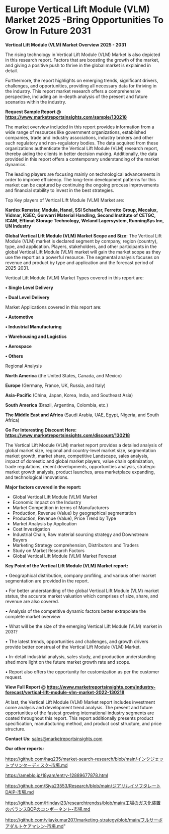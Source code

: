 # Europe Vertical Lift Module (VLM) Market 2025 -Bring Opportunities To Grow In Future 2031

<Strong> Vertical Lift Module (VLM) Market Overview 2025 - 2031</strong>

The rising technology in Vertical Lift Module (VLM) Market is also depicted in this research report. Factors that are boosting the growth of the market, and giving a positive push to thrive in the global market is explained in detail.

Furthermore, the report highlights on emerging trends, significant drivers, challenges, and opportunities, providing all necessary data for thriving in the industry. This report market research offers a comprehensive perspective, including an in-depth analysis of the present and future scenarios within the industry.

<strong>Request Sample Report @ <a href=https://www.marketreportsinsights.com/sample/130218>https://www.marketreportsinsights.com/sample/130218</a></strong>

The market overview included in this report provides information from a wide range of resources like government organizations, established companies, trade and industry associations, industry brokers and other such regulatory and non-regulatory bodies. The data acquired from these organizations authenticate the Vertical Lift Module (VLM) research report, thereby aiding the clients in better decision making. Additionally, the data provided in this report offers a contemporary understanding of the market dynamics.

The leading players are focusing mainly on technological advancements in order to improve efficiency. The long-term development patterns for this market can be captured by continuing the ongoing process improvements and financial stability to invest in the best strategies.

Top Key players of Vertical Lift Module (VLM) Market are:

<strong>Kardex Remstar, Modula, Hanel, SSI Schaefer, Ferretto Group, Mecalux, Vidmar, KSEC, Gonvarri Material Handling, Second Institute of CETGC, ICAM, Effimat Storage Technology, Weland Lagersystem, RunningSys Inc, UN Industry</strong>

<strong><b>Global Vertical Lift Module (VLM) Market Scope and Size:</b></strong>
The Vertical Lift Module (VLM) market is declared segment by company, region (country), type, and application. Players, stakeholders, and other participants in the global Vertical Lift Module (VLM) market will gain the market scope as they use the report as a powerful resource. The segmental analysis focuses on revenue and product by type and application and the forecast period of 2025-2031.

Vertical Lift Module (VLM) Market Types covered in this report are:

<strong>• Single Level Delivery

• Dual Level Delivery</strong>

Market Applications covered in this report are:

<strong>• Automotive

• Industrial Manufacturing

• Warehousing and Logistics

• Aerospace

• Others</strong> 

Regional Analysis

<strong>North America</strong> (the United States, Canada, and Mexico)

<strong>Europe</strong> (Germany, France, UK, Russia, and Italy)

<strong>Asia-Pacific</strong> (China, Japan, Korea, India, and Southeast Asia)

<strong>South America</strong> (Brazil, Argentina, Colombia, etc.)

<strong>The Middle East and Africa</strong> (Saudi Arabia, UAE, Egypt, Nigeria, and South Africa)

<strong>Go For Interesting Discount Here: <a href=https://www.marketreportsinsights.com/discount/130218>https://www.marketreportsinsights.com/discount/130218</a></strong>

The Vertical Lift Module (VLM) market report provides a detailed analysis of global market size, regional and country-level market size, segmentation market growth, market share, competitive Landscape, sales analysis, impact of domestic and global market players, value chain optimization, trade regulations, recent developments, opportunities analysis, strategic market growth analysis, product launches, area marketplace expanding, and technological innovations.

<strong><b>Major factors covered in the report:</b></strong>
<ul>
  <li>Global Vertical Lift Module (VLM) Market </li>
  <li>Economic Impact on the Industry</li>
  <li>Market Competition in terms of Manufacturers</li>
  <li>Production, Revenue (Value) by geographical segmentation</li>
  <li>Production, Revenue (Value), Price Trend by Type</li>
  <li>Market Analysis by Application</li>
  <li>Cost Investigation</li>
  <li>Industrial Chain, Raw material sourcing strategy and Downstream Buyers</li>
  <li>Marketing Strategy comprehension, Distributors and Traders</li>
  <li>Study on Market Research Factors</li>
  <li>Global Vertical Lift Module (VLM) Market Forecast</li>
</ul>

<strong><b>Key Point of the Vertical Lift Module (VLM) Market report:</b></strong>

• Geographical distribution, company profiling, and various other market segmentation are provided in the report.

• For better understanding of the global Vertical Lift Module (VLM) market status, the accurate market valuation which comprises of size, share, and revenue are also covered.

• Analysis of the competitive dynamic factors better extrapolate the complete market overview

• What will be the size of the emerging Vertical Lift Module (VLM) market in 2031?

• The latest trends, opportunities and challenges, and growth drivers provide better construal of the Vertical Lift Module (VLM) Market.

• In-detail industrial analysis, sales study, and production understanding shed more light on the future market growth rate and scope.

• Report also offers the opportunity for customization as per the customer request.

<strong><b>View Full Report @ <a href=https://www.marketreportsinsights.com/industry-forecast/vertical-lift-module-vlm-market-2022-130218>https://www.marketreportsinsights.com/industry-forecast/vertical-lift-module-vlm-market-2022-130218</a></b></strong>


At last, the Vertical Lift Module (VLM) Market report includes investment come analysis and development trend analysis. The present and future opportunities of the fastest growing international industry segments are coated throughout this report. This report additionally presents product specification, manufacturing method, and product cost structure, and price structure.

<strong>Contact Us:</strong>
sales@marketreportsinsights.com

<strong>Our other reports:</strong>

<a href=https://github.com/haq235/market-search-research/blob/main/インクジェットプリンターディスク-市場.md>https://github.com/haq235/market-search-research/blob/main/インクジェットプリンターディスク-市場.md</a>

<a href=https://ameblo.jp/18yam/entry-12889677878.html>https://ameblo.jp/18yam/entry-12889677878.html</a>

<a href=https://github.com/Siya23553/Research/blob/main/ジアリルイソフタレートDAIP-市場.md>https://github.com/Siya23553/Research/blob/main/ジアリルイソフタレートDAIP-市場.md</a>

<a href=https://github.com/Hindavi23/researchtrendss/blob/main/工場のガス化装置のバランスBOPのコンポーネント-市場.md>https://github.com/Hindavi23/researchtrendss/blob/main/工場のガス化装置のバランスBOPのコンポーネント-市場.md</a>

<a href=https://github.com/vijaykumar207/marketing-strategy/blob/main/フルサーボアダルトケアマシン-市場.md>https://github.com/vijaykumar207/marketing-strategy/blob/main/フルサーボアダルトケアマシン-市場.md</a>"
